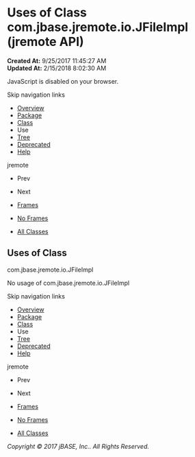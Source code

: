 # Uses of Class com.jbase.jremote.io.JFileImpl (jremote   API)

**Created At:** 9/25/2017 11:45:27 AM  
**Updated At:** 2/15/2018 8:02:30 AM  

<!--<br>    try {<br>        if (location.href.indexOf('is-external=true') == -1) {<br>            parent.document.title="Uses of Class com.jbase.jremote.io.JFileImpl (jremote   API)";<br>        }<br>    }<br>    catch(err) {<br>    }<br>//-->
JavaScript is disabled on your browser.

Skip navigation links

- [Overview](../../../../../overview-summary.html)
- [Package](/39250-io/com_jbase_jremote_io_package-summary)
- [Class](/39250-io/com_jbase_jremote_io_jfileimpl "class in com.jbase.jremote.io")
- Use
- [Tree](/39250-io/com_jbase_jremote_io_package-tree)
- [Deprecated](../../../../../deprecated-list.html)
- [Help](../../../../../help-doc.html)


jremote <br>

- Prev
- Next


- [Frames](../../../../../index.html?com/jbase/jremote/io/class-use//39253-class-use/com_jbase_jremote_io_class-use_JFileImpl)
- [No Frames](/39253-class-use/com_jbase_jremote_io_class-use_JFileImpl)


- [All Classes](../../../../../allclasses-noframe.html)


<!--<br>  allClassesLink = document.getElementById("allclasses\_navbar\_top");<br>  if(window==top) {<br>    allClassesLink.style.display = "block";<br>  }<br>  else {<br>    allClassesLink.style.display = "none";<br>  }<br>  //-->

## Uses of Class
com.jbase.jremote.io.JFileImpl

No usage of com.jbase.jremote.io.JFileImpl

Skip navigation links

- [Overview](../../../../../overview-summary.html)
- [Package](/39250-io/com_jbase_jremote_io_package-summary)
- [Class](/39250-io/com_jbase_jremote_io_jfileimpl "class in com.jbase.jremote.io")
- Use
- [Tree](/39250-io/com_jbase_jremote_io_package-tree)
- [Deprecated](../../../../../deprecated-list.html)
- [Help](../../../../../help-doc.html)


jremote <br>

- Prev
- Next


- [Frames](../../../../../index.html?com/jbase/jremote/io/class-use//39253-class-use/com_jbase_jremote_io_class-use_JFileImpl)
- [No Frames](/39253-class-use/com_jbase_jremote_io_class-use_JFileImpl)


- [All Classes](../../../../../allclasses-noframe.html)


<!--<br>  allClassesLink = document.getElementById("allclasses\_navbar\_bottom");<br>  if(window==top) {<br>    allClassesLink.style.display = "block";<br>  }<br>  else {<br>    allClassesLink.style.display = "none";<br>  }<br>  //-->

*Copyright © 2017 jBASE, Inc.. All Rights Reserved.*
